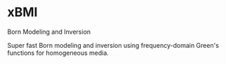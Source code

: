 # xBMI
Born Modeling and Inversion

Super fast Born modeling and inversion
using frequency-domain Green's functions for homogeneous media.

